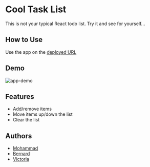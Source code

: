 
# Cool Task List

This is not your typical React todo list. Try it and see for yourself...

## How to Use

Use the app on the [deployed URL](https://mz0121coder.github.io/cool-task-list/)

## Demo

![app-demo](./cool-task-list-demo.gif)

## Features

- Add/remove items
- Move items up/down the list
- Clear the list



## Authors

- [Mohammad](https://github.com/mz0121coder)
- [Bernard](https://github.com/CitizenBabbage)
- [Victoria](https://github.com/cabbagepatch1981)
